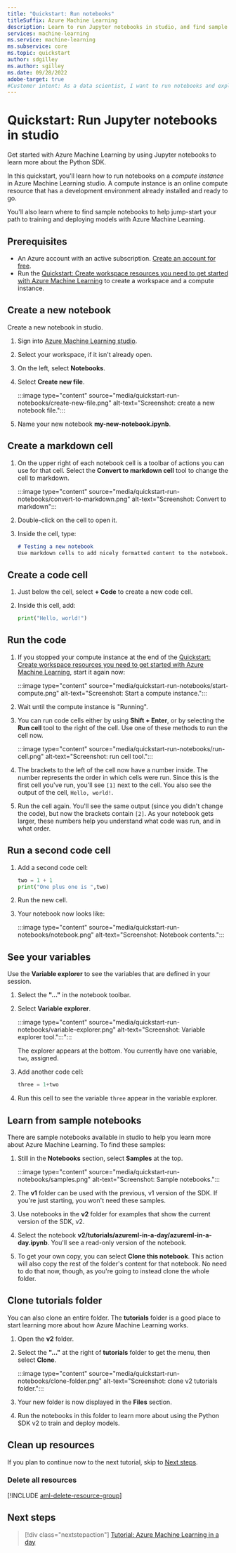 ```yaml
---
title: "Quickstart: Run notebooks"
titleSuffix: Azure Machine Learning
description: Learn to run Jupyter notebooks in studio, and find sample notebooks to learn more about Azure Machine Learning.
services: machine-learning
ms.service: machine-learning
ms.subservice: core
ms.topic: quickstart
author: sdgilley
ms.author: sgilley
ms.date: 09/28/2022
adobe-target: true
#Customer intent: As a data scientist, I want to run notebooks and explore sample notebooks in Azure Machine Learning.
---
```


# Quickstart: Run Jupyter notebooks in studio

Get started with Azure Machine Learning by using Jupyter notebooks to learn more about the Python SDK.

In this quickstart, you'll learn how to run notebooks on a *compute instance* in Azure Machine Learning studio.  A compute instance is an online compute resource that has a development environment already installed and ready to go.  

You'll also learn where to find sample notebooks to help jump-start your path to training and deploying models with Azure Machine Learning.

## Prerequisites

- An Azure account with an active subscription. [Create an account for free](https://azure.microsoft.com/free/?WT.mc_id=A261C142F).
- Run the [Quickstart: Create workspace resources you need to get started with Azure Machine Learning](quickstart-create-resources.md) to create a workspace and a compute instance.

## Create a new notebook

Create a new notebook in studio.

1. Sign into [Azure Machine Learning studio](https://ml.azure.com).
1. Select your workspace, if it isn't already open.
1. On the left, select **Notebooks**.
1. Select **Create new file**.
    
    :::image type="content" source="media/quickstart-run-notebooks/create-new-file.png" alt-text="Screenshot: create a new notebook file.":::

1. Name your new notebook **my-new-notebook.ipynb**.


## Create a markdown cell

1. On the upper right of each notebook cell is a toolbar of actions you can use for that cell.  Select the **Convert to markdown cell** tool to change the cell to markdown.

    :::image type="content" source="media/quickstart-run-notebooks/convert-to-markdown.png" alt-text="Screenshot: Convert to markdown":::

1. Double-click on the cell to open it.
1. Inside the cell, type:

    ```markdown
    # Testing a new notebook
    Use markdown cells to add nicely formatted content to the notebook.
    ```

## Create a code cell

1. Just below the cell, select **+ Code** to create a new code cell.
1. Inside this cell, add:

    ```python
    print("Hello, world!")
    ```

## Run the code

1. If you stopped your compute instance at the end of the [Quickstart: Create workspace resources you need to get started with Azure Machine Learning](quickstart-create-resources.md), start it again now:

    :::image type="content" source="media/quickstart-run-notebooks/start-compute.png" alt-text="Screenshot: Start a compute instance.":::
1.  Wait until the compute instance is "Running".
1. You can run code cells either by using **Shift + Enter**, or by selecting the **Run cell** tool to the right of the cell.  Use one of these methods to run the cell now.

    :::image type="content" source="media/quickstart-run-notebooks/run-cell.png" alt-text="Screenshot: run cell tool.":::

1. The brackets to the left of the cell now have a number inside.  The number represents the order in which cells were run.  Since this is the first cell you've run, you'll see `[1]` next to the cell.  You also see the output of the cell, `Hello, world!`.

1. Run the cell again.  You'll see the same output (since you didn't change the code), but now the brackets contain `[2]`. As your notebook gets larger, these numbers help you understand what code was run, and in what order.

## Run a second code cell

1. Add a second code cell:

    ```python
    two = 1 + 1
    print("One plus one is ",two)
    ```

1. Run the new cell.  
1. Your notebook now looks like:

    :::image type="content" source="media/quickstart-run-notebooks/notebook.png" alt-text="Screenshot: Notebook contents.":::

## See your variables

Use the **Variable explorer** to see the variables that are defined in your session.  

1. Select the **"..."** in the notebook toolbar.
1. Select **Variable explorer**.
    
    :::image type="content" source="media/quickstart-run-notebooks/variable-explorer.png" alt-text="Screenshot: Variable explorer tool.":::":::

    The explorer appears at the bottom.  You currently have one variable, `two`, assigned.

1. Add another code cell:

    ```python
    three = 1+two
    ```

1. Run this cell to see the variable `three` appear in the variable explorer.

## Learn from sample notebooks

There are sample notebooks available in studio to help you learn more about Azure Machine Learning.  To find these samples:

1. Still in the **Notebooks** section, select **Samples** at the top.

    :::image type="content" source="media/quickstart-run-notebooks/samples.png" alt-text="Screenshot: Sample notebooks.":::

1. The **v1** folder can be used with the previous, v1 version of the SDK. If you're just starting, you won't need these samples.
1. Use notebooks in the **v2** folder for examples that show the current version of the SDK, v2.
1. Select the notebook **v2/tutorials/azureml-in-a-day/azureml-in-a-day.ipynb**.  You'll see a read-only version of the notebook.  
1. To get your own copy, you can select **Clone this notebook**.  This action will also copy the rest of the folder's content for that notebook.  No need to do that now, though, as you're going to instead clone the whole folder.

## Clone tutorials folder

You can also clone an entire folder.  The **tutorials** folder is a good place to start learning more about how Azure Machine Learning works.

1. Open the **v2** folder.
1. Select the **"..."** at the right of **tutorials** folder to get the menu, then select **Clone**.
    
    :::image type="content" source="media/quickstart-run-notebooks/clone-folder.png" alt-text="Screenshot: clone v2 tutorials folder.":::

1. Your new folder is now displayed in the **Files** section.  
1. Run the notebooks in this folder to learn more about using the Python SDK v2 to train and deploy models.

## Clean up resources

If you plan to continue now to the next tutorial, skip to [Next steps](#next-steps).

### Delete all resources

[!INCLUDE [aml-delete-resource-group](../../includes/aml-delete-resource-group.md)]

## Next steps

> [!div class="nextstepaction"]
> [Tutorial: Azure Machine Learning in a day](tutorial-azure-ml-in-a-day.md)
>
